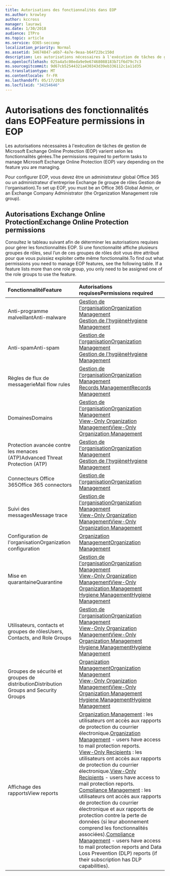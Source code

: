```yaml
---
title: Autorisations des fonctionnalités dans EOP
ms.author: krowley
author: kccross
manager: laurawi
ms.date: 1/30/2018
audience: ITPro
ms.topic: article
ms.service: O365-seccomp
localization_priority: Normal
ms.assetid: 34674847-a6b7-4a7e-9eaa-b64f22bc150d
description: Les autorisations nécessaires à l'exécution de tâches de gestion de Microsoft Exchange Online Protection (EOP) varient selon les fonctionnalités gérées.
ms.openlocfilehash: 025a4a5c00eda9e9e67468088183b71f6d79c7c3
ms.sourcegitcommit: 9d67cb52544321a430343d39eb336112c1a11d35
ms.translationtype: MT
ms.contentlocale: fr-FR
ms.lasthandoff: 05/17/2019
ms.locfileid: "34154646"
---
```

# <a name="feature-permissions-in-eop"></a><span data-ttu-id="d912a-103">Autorisations des fonctionnalités dans EOP</span><span class="sxs-lookup"><span data-stu-id="d912a-103">Feature permissions in EOP</span></span>

<span data-ttu-id="d912a-104">Les autorisations nécessaires à l'exécution de tâches de gestion de Microsoft Exchange Online Protection (EOP) varient selon les fonctionnalités gérées.</span><span class="sxs-lookup"><span data-stu-id="d912a-104">The permissions required to perform tasks to manage Microsoft Exchange Online Protection (EOP) vary depending on the feature you are managing.</span></span> 
  
<span data-ttu-id="d912a-105">Pour configurer EOP, vous devez être un administrateur global Office 365 ou un administrateur d'entreprise Exchange (le groupe de rôles Gestion de l'organisation).</span><span class="sxs-lookup"><span data-stu-id="d912a-105">To set up EOP, you must be an Office 365 Global Admin, or an Exchange Company Administrator (the Organization Management role group).</span></span>
  
## <a name="exchange-online-protection-permissions"></a><span data-ttu-id="d912a-106">Autorisations Exchange Online Protection</span><span class="sxs-lookup"><span data-stu-id="d912a-106">Exchange Online Protection permissions</span></span>

<span data-ttu-id="d912a-p101">Consultez le tableau suivant afin de déterminer les autorisations requises pour gérer les fonctionnalités EOP. Si une fonctionnalité affiche plusieurs groupes de rôles, seul l’un de ces groupes de rôles doit vous être attribué pour que vous puissiez exploiter cette même fonctionnalité.</span><span class="sxs-lookup"><span data-stu-id="d912a-p101">To find out what permissions you need to manage EOP features, see the following table. If a feature lists more than one role group, you only need to be assigned one of the role groups to use the feature.</span></span>
  
|<span data-ttu-id="d912a-109">**Fonctionnalité**</span><span class="sxs-lookup"><span data-stu-id="d912a-109">**Feature**</span></span>|<span data-ttu-id="d912a-110">**Autorisations requises**</span><span class="sxs-lookup"><span data-stu-id="d912a-110">**Permissions required**</span></span>|
|:-----|:-----|
|<span data-ttu-id="d912a-111">Anti-programme malveillant</span><span class="sxs-lookup"><span data-stu-id="d912a-111">Anti-malware</span></span>  <br/> |[<span data-ttu-id="d912a-112">Gestion de l'organisation</span><span class="sxs-lookup"><span data-stu-id="d912a-112">Organization Management</span></span>](http://technet.microsoft.com/library/0bfd21c1-86ac-4369-86b7-aeba386741c8.aspx) <br/> [<span data-ttu-id="d912a-113">Gestion de l'hygiène</span><span class="sxs-lookup"><span data-stu-id="d912a-113">Hygiene Management</span></span>](http://technet.microsoft.com/library/fc0a9ec2-9c3d-42f6-8442-8603fb29d464.aspx) <br/> |
|<span data-ttu-id="d912a-114">Anti-spam</span><span class="sxs-lookup"><span data-stu-id="d912a-114">Anti-spam</span></span>  <br/> |[<span data-ttu-id="d912a-115">Gestion de l'organisation</span><span class="sxs-lookup"><span data-stu-id="d912a-115">Organization Management</span></span>](http://technet.microsoft.com/library/0bfd21c1-86ac-4369-86b7-aeba386741c8.aspx) <br/> [<span data-ttu-id="d912a-116">Gestion de l'hygiène</span><span class="sxs-lookup"><span data-stu-id="d912a-116">Hygiene Management</span></span>](http://technet.microsoft.com/library/fc0a9ec2-9c3d-42f6-8442-8603fb29d464.aspx) <br/> |
|<span data-ttu-id="d912a-117">Règles de flux de messagerie</span><span class="sxs-lookup"><span data-stu-id="d912a-117">Mail flow rules</span></span>  <br/> |[<span data-ttu-id="d912a-118">Gestion de l'organisation</span><span class="sxs-lookup"><span data-stu-id="d912a-118">Organization Management</span></span>](http://technet.microsoft.com/library/0bfd21c1-86ac-4369-86b7-aeba386741c8.aspx) <br/> [<span data-ttu-id="d912a-119">Records Management</span><span class="sxs-lookup"><span data-stu-id="d912a-119">Records Management</span></span>](http://technet.microsoft.com/library/0e0c95ce-6109-4591-b86d-c6cfd44d21f5.aspx) <br/> |
|<span data-ttu-id="d912a-120">Domaines</span><span class="sxs-lookup"><span data-stu-id="d912a-120">Domains</span></span>  <br/> |[<span data-ttu-id="d912a-121">Gestion de l'organisation</span><span class="sxs-lookup"><span data-stu-id="d912a-121">Organization Management</span></span>](http://technet.microsoft.com/library/0bfd21c1-86ac-4369-86b7-aeba386741c8.aspx) <br/> [<span data-ttu-id="d912a-122">View-Only Organization Management</span><span class="sxs-lookup"><span data-stu-id="d912a-122">View-Only Organization Management</span></span>](http://technet.microsoft.com/library/c514c6d0-0157-4c52-9ec6-441d9a30f3df.aspx) <br/> |
|<span data-ttu-id="d912a-123">Protection avancée contre les menaces (ATP)</span><span class="sxs-lookup"><span data-stu-id="d912a-123">Advanced Threat Protection (ATP)</span></span>  <br/> |[<span data-ttu-id="d912a-124">Gestion de l'organisation</span><span class="sxs-lookup"><span data-stu-id="d912a-124">Organization Management</span></span>](http://technet.microsoft.com/library/0bfd21c1-86ac-4369-86b7-aeba386741c8.aspx) <br/> [<span data-ttu-id="d912a-125">Gestion de l'hygiène</span><span class="sxs-lookup"><span data-stu-id="d912a-125">Hygiene Management</span></span>](http://technet.microsoft.com/library/fc0a9ec2-9c3d-42f6-8442-8603fb29d464.aspx) <br/> |
|<span data-ttu-id="d912a-126">Connecteurs Office 365</span><span class="sxs-lookup"><span data-stu-id="d912a-126">Office 365 connectors</span></span>  <br/> |[<span data-ttu-id="d912a-127">Gestion de l'organisation</span><span class="sxs-lookup"><span data-stu-id="d912a-127">Organization Management</span></span>](http://technet.microsoft.com/library/0bfd21c1-86ac-4369-86b7-aeba386741c8.aspx) <br/> |
|<span data-ttu-id="d912a-128">Suivi des messages</span><span class="sxs-lookup"><span data-stu-id="d912a-128">Message trace</span></span>  <br/> |[<span data-ttu-id="d912a-129">Gestion de l'organisation</span><span class="sxs-lookup"><span data-stu-id="d912a-129">Organization Management</span></span>](http://technet.microsoft.com/library/0bfd21c1-86ac-4369-86b7-aeba386741c8.aspx) <br/> [<span data-ttu-id="d912a-130">View-Only Organization Management</span><span class="sxs-lookup"><span data-stu-id="d912a-130">View-Only Organization Management</span></span>](http://technet.microsoft.com/library/c514c6d0-0157-4c52-9ec6-441d9a30f3df.aspx) <br/> |
|<span data-ttu-id="d912a-131">Configuration de l'organisation</span><span class="sxs-lookup"><span data-stu-id="d912a-131">Organization configuration</span></span>  <br/> |[<span data-ttu-id="d912a-132">Organization Management</span><span class="sxs-lookup"><span data-stu-id="d912a-132">Organization Management</span></span>](http://technet.microsoft.com/library/0bfd21c1-86ac-4369-86b7-aeba386741c8.aspx) <br/> |
|<span data-ttu-id="d912a-133">Mise en quarantaine</span><span class="sxs-lookup"><span data-stu-id="d912a-133">Quarantine</span></span>  <br/> |[<span data-ttu-id="d912a-134">Gestion de l'organisation</span><span class="sxs-lookup"><span data-stu-id="d912a-134">Organization Management</span></span>](http://technet.microsoft.com/library/0bfd21c1-86ac-4369-86b7-aeba386741c8.aspx) <br/> [<span data-ttu-id="d912a-135">View-Only Organization Management</span><span class="sxs-lookup"><span data-stu-id="d912a-135">View-Only Organization Management</span></span>](http://technet.microsoft.com/library/c514c6d0-0157-4c52-9ec6-441d9a30f3df.aspx) <br/> [<span data-ttu-id="d912a-136">Hygiene Management</span><span class="sxs-lookup"><span data-stu-id="d912a-136">Hygiene Management</span></span>](http://technet.microsoft.com/library/fc0a9ec2-9c3d-42f6-8442-8603fb29d464.aspx) <br/> |
|<span data-ttu-id="d912a-137">Utilisateurs, contacts et groupes de rôles</span><span class="sxs-lookup"><span data-stu-id="d912a-137">Users, Contacts, and Role Groups</span></span>  <br/> |[<span data-ttu-id="d912a-138">Gestion de l'organisation</span><span class="sxs-lookup"><span data-stu-id="d912a-138">Organization Management</span></span>](http://technet.microsoft.com/library/0bfd21c1-86ac-4369-86b7-aeba386741c8.aspx) <br/> [<span data-ttu-id="d912a-139">View-Only Organization Management</span><span class="sxs-lookup"><span data-stu-id="d912a-139">View-Only Organization Management</span></span>](http://technet.microsoft.com/library/c514c6d0-0157-4c52-9ec6-441d9a30f3df.aspx) <br/> [<span data-ttu-id="d912a-140">Hygiene Management</span><span class="sxs-lookup"><span data-stu-id="d912a-140">Hygiene Management</span></span>](http://technet.microsoft.com/library/fc0a9ec2-9c3d-42f6-8442-8603fb29d464.aspx) <br/> |
|<span data-ttu-id="d912a-141">Groupes de sécurité et groupes de distribution</span><span class="sxs-lookup"><span data-stu-id="d912a-141">Distribution Groups and Security Groups</span></span>  <br/> |[<span data-ttu-id="d912a-142">Organization Management</span><span class="sxs-lookup"><span data-stu-id="d912a-142">Organization Management</span></span>](http://technet.microsoft.com/library/0bfd21c1-86ac-4369-86b7-aeba386741c8.aspx) <br/> [<span data-ttu-id="d912a-143">View-Only Organization Management</span><span class="sxs-lookup"><span data-stu-id="d912a-143">View-Only Organization Management</span></span>](http://technet.microsoft.com/library/c514c6d0-0157-4c52-9ec6-441d9a30f3df.aspx) <br/> [<span data-ttu-id="d912a-144">Hygiene Management</span><span class="sxs-lookup"><span data-stu-id="d912a-144">Hygiene Management</span></span>](http://technet.microsoft.com/library/fc0a9ec2-9c3d-42f6-8442-8603fb29d464.aspx) <br/> |
|<span data-ttu-id="d912a-145">Affichage des rapports</span><span class="sxs-lookup"><span data-stu-id="d912a-145">View reports</span></span>  <br/> |<span data-ttu-id="d912a-146">[Organization Management](http://technet.microsoft.com/library/0bfd21c1-86ac-4369-86b7-aeba386741c8.aspx) : les utilisateurs ont accès aux rapports de protection du courrier électronique.</span><span class="sxs-lookup"><span data-stu-id="d912a-146">[Organization Management](http://technet.microsoft.com/library/0bfd21c1-86ac-4369-86b7-aeba386741c8.aspx) - users have access to mail protection reports.</span></span>  <br/> <span data-ttu-id="d912a-147">[View-Only Recipients](http://technet.microsoft.com/library/37e66b92-81d3-412f-b7a9-e1bb8cbeb468.aspx) : les utilisateurs ont accès aux rapports de protection du courrier électronique.</span><span class="sxs-lookup"><span data-stu-id="d912a-147">[View-Only Recipients](http://technet.microsoft.com/library/37e66b92-81d3-412f-b7a9-e1bb8cbeb468.aspx) - users have access to mail protection reports.</span></span>  <br/> <span data-ttu-id="d912a-148">[Compliance Management](http://technet.microsoft.com/library/b91b23a4-e9c7-4bd0-9ee3-ec5cb498da15.aspx) : les utilisateurs ont accès aux rapports de protection du courrier électronique et aux rapports de protection contre la perte de données (si leur abonnement comprend les fonctionnalités associées).</span><span class="sxs-lookup"><span data-stu-id="d912a-148">[Compliance Management](http://technet.microsoft.com/library/b91b23a4-e9c7-4bd0-9ee3-ec5cb498da15.aspx) - users have access to mail protection reports and Data Loss Prevention (DLP) reports (if their subscription has DLP capabilities).</span></span>  <br/> |
   


